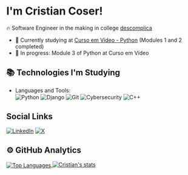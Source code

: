 # I'm Cristian Coser! 

🔥 Software Engineer in the making in college [descomplica](https://descomplica.com.br/faculdade/)
- 🔭 Currently studying at [Curso em Vídeo - Python](https://www.cursoemvideo.com/) (Modules 1 and 2 completed)
- 🔬 In progress: Module 3 of Python at Curso em Vídeo

## 📚 Technologies I'm Studying

- Languages and Tools:  
<img align="center" alt="Python" src="https://img.shields.io/badge/Python-14354C?style=for-the-badge&logo=python&logoColor=white"> <img align="center" alt="Django" src="https://img.shields.io/badge/Django-092E20?style=for-the-badge&logo=django&logoColor=white"> <img align="center" alt="Git" src="https://img.shields.io/badge/Git-E34F26?style=for-the-badge&logo=git&logoColor=white"> <img align="center" alt="Cybersecurity" src="https://img.shields.io/badge/Cybersecurity-000000?style=for-the-badge&logo=shield&logoColor=white"> <img align="center" alt="C++" src="https://img.shields.io/badge/C++-00599C?style=for-the-badge&logo=c%2B%2B&logoColor=white">

## Social Links
[![LinkedIn](https://img.shields.io/badge/LinkedIn-0077B5?style=for-the-badge&logo=linkedin&logoColor=white)](https://www.linkedin.com/in/tiago-cristian-coser-207617356/) [![X](https://img.shields.io/badge/X-000000?style=for-the-badge&logo=x&logoColor=white)](https://x.com/criscoserr)

## ⚙️ GitHub Analytics

<a href="https://github.com/criscoser" target="_blank">  
  <img align="center" src="https://github-readme-stats.vercel.app/api/top-langs/?username=criscoser&layout=compact&theme=dracula" alt="Top Languages"/>  
</a>  

<a href="https://github.com/criscoser" target="_blank">  
  <img align="top" src="https://github-readme-stats.vercel.app/api?username=criscoser&show_icons=true&theme=dracula" alt="Cristian's stats"/>  
</a>
